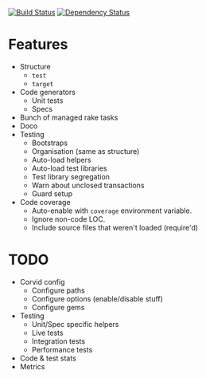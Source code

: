 [![Build Status](https://secure.travis-ci.org/japgolly/corvid.png?branch=master)](http://travis-ci.org/japgolly/corvid)
[![Dependency Status](https://gemnasium.com/japgolly/corvid.png)](https://gemnasium.com/japgolly/corvid)

Features
========

*	Structure
	* `test`
	* `target`
*	Code generators
	* Unit tests
	* Specs
*	Bunch of managed rake tasks
*	Doco
*	Testing
	* Bootstraps
	* Organisation (same as structure)
	* Auto-load helpers
	* Auto-load test libraries
	* Test library segregation
	* Warn about unclosed transactions
	* Guard setup
*	Code coverage
	* Auto-enable with `coverage` environment variable.
	* Ignore non-code LOC.
	* Include source files that weren't loaded (require'd)

TODO
====

*	Corvid config
	* Configure paths
	* Configure options (enable/disable stuff)
	* Configure gems
*	Testing
	* Unit/Spec specific helpers
	* Live tests
	* Integration tests
	* Performance tests
*	Code & test stats
*	Metrics

